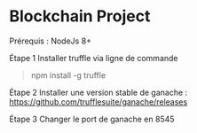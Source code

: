 # Blockchain Project

Prérequis : NodeJs 8+

Étape 1
Installer truffle via ligne de commande
> npm install -g truffle

Étape 2
Installer une version stable de ganache : https://github.com/trufflesuite/ganache/releases

Étape 3 Changer le port de ganache en 8545
